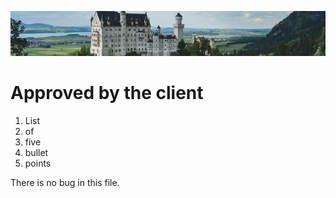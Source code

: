  ![banner](./img/castle.jpg)

 # Approved by the client

1. List
2. of
3. five
4. bullet
5. points

There is no bug in this file.
